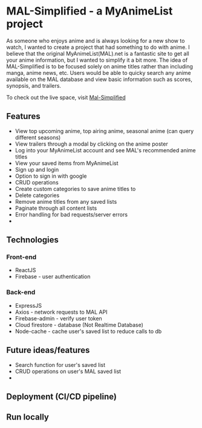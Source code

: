 # MAL-Simplified - a MyAnimeList project

As someone who enjoys anime and is always looking for a new show to watch, I wanted to create a project that had something to do with anime. I believe that the original MyAnimeList(MAL).net is a fantastic site to get all your anime information, but I wanted to simplify it a bit more. The idea of MAL-Simplified is to be focused solely on anime titles rather than including manga, anime news, etc. Users would be able to quicky search any anime available on the MAL database and view basic information such as scores, synopsis, and trailers.

To check out the live space, visit [Mal-Simplified](https://mal-simplified.web.app/)

## Features
* View top upcoming anime, top airing anime, seasonal anime (can query different seasons)
* View trailers through a modal by clicking on the anime poster
* Log into your MyAnimeList account and see MAL's recommended anime titles
* View your saved items from MyAnimeList
* Sign up and login 
* Option to sign in with google 
* CRUD operations
* Create custom categories to save anime titles to
* Delete categories
* Remove anime titles from any saved lists
* Paginate through all content lists
* Error handling for bad requests/server errors
* 

## Technologies
### Front-end
* ReactJS
* Firebase - user authentication

### Back-end
* ExpressJS
* Axios - network requests to MAL API
* Firebase-admin - verify user token 
* Cloud firestore - database (Not Realtime Database)
* Node-cache - cache user's saved list to reduce calls to db

## Future ideas/features
* Search function for user's saved list
* CRUD operations on user's MAL saved list
* 

## Deployment (CI/CD pipeline)

## Run locally